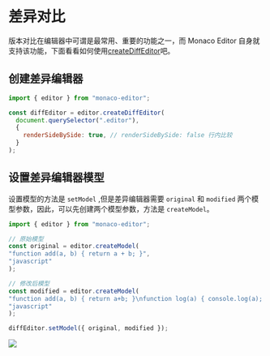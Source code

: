 # 差异对比

<backTop />

版本对比在编辑器中可谓是最常用、重要的功能之一，而 Monaco Editor 自身就支持该功能，下面看看如何使用[createDiffEditor](/api/editor.html#creatediffeditor)吧。

## 创建差异编辑器

```js
import { editor } from "monaco-editor";

const diffEditor = editor.createDiffEditor(
  document.querySelector(".editor"),
  {
    renderSideBySide: true, // renderSideBySide: false 行内比较
  }
);
```

## 设置差异编辑器模型
设置模型的方法是 `setModel` ,但是差异编辑器需要 `original` 和 `modified` 两个模型参数，因此，可以先创建两个模型参数，方法是 `createModel`。

```js
import { editor } from "monaco-editor";

// 原始模型
const original = editor.createModel(
"function add(a, b) { return a + b; }",
"javascript"
);

// 修改后模型
const modified = editor.createModel(
"function add(a, b) { return a+b; }\nfunction log(a) { console.log(a); }",
"javascript"
);

diffEditor.setModel({ original, modified });
```

<img src='/createDiffEditor.png' />
